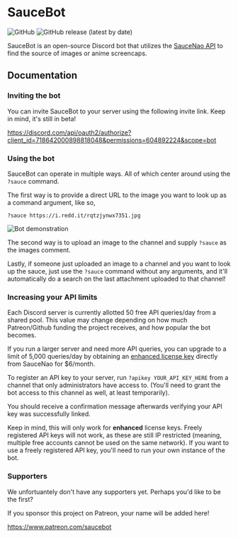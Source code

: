 # SauceBot
![GitHub](https://img.shields.io/github/license/FujiMakoto/saucebot) ![GitHub release (latest by date)](https://img.shields.io/github/v/release/fujimakoto/saucebot)

SauceBot is an open-source Discord bot that utilizes the [SauceNao API](https://saucenao.com/) to find the source of images or anime screencaps.

## Documentation
### Inviting the bot
You can invite SauceBot to your server using the following invite link. Keep in mind, it's still in beta!

https://discord.com/api/oauth2/authorize?client_id=718642000898818048&permissions=604892224&scope=bot

### Using the bot
SauceBot can operate in multiple ways. All of which center around using the `?sauce` command.

The first way is to provide a direct URL to the image you want to look up as a command argument, like so,
```
?sauce https://i.redd.it/rqtzjynwx7351.jpg
```

![Bot demonstration](https://i.imgur.com/4zbCKbc.png)

The second way is to upload an image to the channel and supply `?sauce` as the images comment.

Lastly, if someone just uploaded an image to a channel and you want to look up the sauce, just use the `?sauce` command without any arguments, and it'll automatically do a search on the last attachment uploaded to that channel!

### Increasing your API limits
Each Discord server is currently allotted 50 free API queries/day from a shared pool. This value may change depending on how much Patreon/Github funding the project receives, and how popular the bot becomes.

If you run a larger server and need more API queries, you can upgrade to a limit of 5,000 queries/day by obtaining an [enhanced license key](https://saucenao.com/user.php?page=account-upgrades) directly from SauceNao for $6/month.

To register an API key to your server, run `?apikey YOUR_API_KEY_HERE` from a channel that only administrators have access to. (You'll need to grant the bot access to this channel as well, at least temporarily).

You should receive a confirmation message afterwards verifying your API key was successfully linked.

Keep in mind, this will only work for **enhanced** license keys. Freely registered API keys will not work, as these are still IP restricted (meaning, multiple free accounts cannot be used on the same network). If you want to use a freely registered API key, you'll need to run your own instance of the bot.

### Supporters
We unfortuantely don't have any supporters yet. Perhaps you'd like to be the first?

If you sponsor this project on Patreon, your name will be added here!

https://www.patreon.com/saucebot

